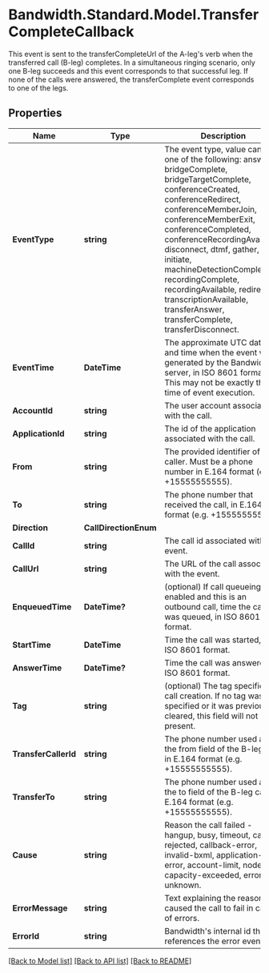 # Bandwidth.Standard.Model.TransferCompleteCallback
This event is sent to the transferCompleteUrl of the A-leg's <Transfer> verb when the transferred call (B-leg) completes. In a simultaneous ringing scenario, only one B-leg succeeds and this event corresponds to that successful leg. If none of the calls were answered, the transferComplete event corresponds to one of the legs.

## Properties

Name | Type | Description | Notes
------------ | ------------- | ------------- | -------------
**EventType** | **string** | The event type, value can be one of the following: answer, bridgeComplete, bridgeTargetComplete, conferenceCreated, conferenceRedirect, conferenceMemberJoin, conferenceMemberExit, conferenceCompleted, conferenceRecordingAvailable, disconnect, dtmf, gather, initiate, machineDetectionComplete, recordingComplete, recordingAvailable, redirect, transcriptionAvailable, transferAnswer, transferComplete, transferDisconnect. | [optional] 
**EventTime** | **DateTime** | The approximate UTC date and time when the event was generated by the Bandwidth server, in ISO 8601 format. This may not be exactly the time of event execution. | [optional] 
**AccountId** | **string** | The user account associated with the call. | [optional] 
**ApplicationId** | **string** | The id of the application associated with the call. | [optional] 
**From** | **string** | The provided identifier of the caller. Must be a phone number in E.164 format (e.g. +15555555555). | [optional] 
**To** | **string** | The phone number that received the call, in E.164 format (e.g. +15555555555). | [optional] 
**Direction** | **CallDirectionEnum** |  | [optional] 
**CallId** | **string** | The call id associated with the event. | [optional] 
**CallUrl** | **string** | The URL of the call associated with the event. | [optional] 
**EnqueuedTime** | **DateTime?** | (optional) If call queueing is enabled and this is an outbound call, time the call was queued, in ISO 8601 format. | [optional] 
**StartTime** | **DateTime** | Time the call was started, in ISO 8601 format. | [optional] 
**AnswerTime** | **DateTime?** | Time the call was answered, in ISO 8601 format. | [optional] 
**Tag** | **string** | (optional) The tag specified on call creation. If no tag was specified or it was previously cleared, this field will not be present. | [optional] 
**TransferCallerId** | **string** | The phone number used as the from field of the B-leg call, in E.164 format (e.g. +15555555555). | [optional] 
**TransferTo** | **string** | The phone number used as the to field of the B-leg call, in E.164 format (e.g. +15555555555). | [optional] 
**Cause** | **string** | Reason the call failed - hangup, busy, timeout, cancel, rejected, callback-error, invalid-bxml, application-error, account-limit, node-capacity-exceeded, error, or unknown. | [optional] 
**ErrorMessage** | **string** | Text explaining the reason that caused the call to fail in case of errors. | [optional] 
**ErrorId** | **string** | Bandwidth&#39;s internal id that references the error event. | [optional] 

[[Back to Model list]](../README.md#documentation-for-models) [[Back to API list]](../README.md#documentation-for-api-endpoints) [[Back to README]](../README.md)

